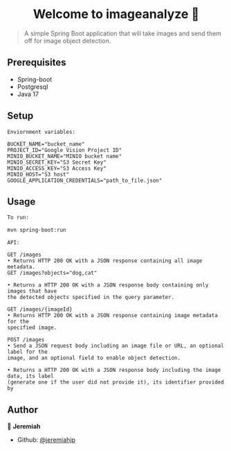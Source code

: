 <h1 align="center">Welcome to imageanalyze 👋</h1>
<p>
</p>

> A simple Spring Boot application that will take images and send them off for image object detection.

## Prerequisites


* Spring-boot
* Postgresql
* Java 17


## Setup 
```
Enviornment variables:

BUCKET_NAME="bucket_name"
PROJECT_ID="Google Vision Project ID"
MINIO_BUCKET_NAME="MINIO bucket name"
MINIO_SECRET_KEY="S3 Secret Key"
MINIO_ACCESS_KEY="S3 Access Key"
MINIO_HOST="S3 host"
GOOGLE_APPLICATION_CREDENTIALS="path_to_file.json"
```

## Usage

```sh
To run:

mvn spring-boot:run
```

```
API:

GET /images
• Returns HTTP 200 OK with a JSON response containing all image metadata.
GET /images?objects="dog,cat"

• Returns a HTTP 200 OK with a JSON response body containing only images that have 
the detected objects specified in the query parameter.

GET /images/{imageId}
• Returns HTTP 200 OK with a JSON response containing image metadata for the 
specified image.

POST /images
• Send a JSON request body including an image file or URL, an optional label for the 
image, and an optional field to enable object detection.

• Returns a HTTP 200 OK with a JSON response body including the image data, its label 
(generate one if the user did not provide it), its identifier provided by
```


## Author

👤 **Jeremiah**

* Github: [@jeremiahjp](https://github.com/jeremiahjp)

